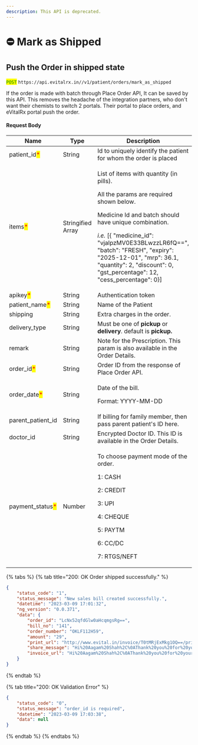 ```yaml
---
description: This API is deprecated.
---
```


# ⛔ Mark as Shipped

## Push the Order in shipped state

<mark style="color:green;">`POST`</mark> `https://api.evitalrx.in//v1/patient/orders/mark_as_shipped`

If the order is made with batch through Place Order API, It can be saved by this API. This removes the headache of the integration partners, who don't want their chemists to switch 2 portals. Their portal to place orders, and eVitalRx portal push the order.

#### Request Body

| Name                                              | Type              | Description                                                                                                                                                                                                                                                                                                                                                                     |
| ------------------------------------------------- | ----------------- | ------------------------------------------------------------------------------------------------------------------------------------------------------------------------------------------------------------------------------------------------------------------------------------------------------------------------------------------------------------------------------- |
| patient\_id<mark style="color:red;">\*</mark>     | String            | Id to uniquely identify the patient for whom the order is placed                                                                                                                                                                                                                                                                                                                |
| items<mark style="color:red;">\*</mark>           | Stringified Array | <p>List of items with quantity (in pills). </p><p>All  the params are required shown below. </p><p>Medicine Id and batch should have unique combination. </p><p></p><p><em>i.e.</em> [{ "medicine_id": "vjalpzMV0E33BLwzzLR6fQ==", "batch": "FRESH", "expiry": "2025-12-01", "mrp": 36.1, "quantity": 2, "discount": 0, "gst_percentage": 12, "cess_percentage": 0}]</p><p></p> |
| apikey<mark style="color:red;">\*</mark>          | String            | Authentication token                                                                                                                                                                                                                                                                                                                                                            |
| patient\_name<mark style="color:red;">\*</mark>   | String            | Name of the Patient                                                                                                                                                                                                                                                                                                                                                             |
| shipping                                          | String            | Extra charges in the order.                                                                                                                                                                                                                                                                                                                                                     |
| delivery\_type                                    | String            | Must be one of **pickup** or **delivery**. default is **pickup.**                                                                                                                                                                                                                                                                                                               |
| remark                                            | String            | Note for the Prescription. This param is also available in the Order Details.                                                                                                                                                                                                                                                                                                   |
| order\_id<mark style="color:red;">\*</mark>       | String            | Order ID from the response of Place Order API.                                                                                                                                                                                                                                                                                                                                  |
| order\_date<mark style="color:red;">\*</mark>     | String            | <p>Date of the bill. </p><p>Format: YYYY-MM-DD</p><p></p>                                                                                                                                                                                                                                                                                                                       |
| parent\_patient\_id                               | String            | If billing for family member, then pass parent patient's ID here.                                                                                                                                                                                                                                                                                                               |
| doctor\_id                                        | String            | Encrypted Doctor ID. This ID is available in the Order Details.                                                                                                                                                                                                                                                                                                                 |
| payment\_status<mark style="color:red;">\*</mark> | Number            | <p>To choose payment mode of the order. </p><p>1: CASH </p><p>2: CREDIT </p><p>3: UPI </p><p>4: CHEQUE </p><p>5: PAYTM </p><p>6: CC/DC </p><p>7: RTGS/NEFT</p>                                                                                                                                                                                                                  |

{% tabs %}
{% tab title="200: OK Order shipped successfully." %}
```json
{
    "status_code": "1",
    "status_message": "New sales bill created successfully.",
    "datetime": "2023-03-09 17:01:32",
    "ng_version": "0.0.371",
    "data": {
        "order_id": "LcNx52qfdGlw0aHcqmgsRg==",
        "bill_no": "141",
        "order_number": "OKLF112H59",
        "amount": "29",
        "print_url": "http://www.evital.in/invoice/T0tMRjExMkg1OQ==/print/",
        "share_message": "Hi%20Aagam%20Shah%2C%0AThank%20you%20for%20your%20purchase%20at%20*Manav%20Medical%20GJ*.%20We%20hope%20to%20serve%20you%20again.%0AClick%20to%20make%20Payment%20or%20view%20Invoice%3A%20http%3A%2F%2Flocalhost%2Fevital%2Finvoice%2FT0tMRjExMkg1OQ%3D%3D%2F%3Fsource%3DWhatsApp%26medium%3DManual%0A%0AIf%20the%20link%20is%20not%20clickable%2C%20please%20save%20this%20number%20and%20try%20again.%0A%0AYour%20trusted%20pharmacist%2C%0AManav%20Medical%20GJ",
        "invoice_url": "Hi%20Aagam%20Shah%2C%0AThank%20you%20for%20your%20purchase%20at%20*Manav%20Medical%20GJ*.%20We%20hope%20to%20serve%20you%20again.%0AClick%20to%20make%20Payment%20or%20view%20Invoice%3A%20http%3A%2F%2Flocalhost%2Fevital%2Finvoice%2FT0tMRjExMkg1OQ%3D%3D%2F%3Fsource%3DWhatsApp%26medium%3DManual%0A%0AIf%20the%20link%20is%20not%20clickable%2C%20please%20save%20this%20number%20and%20try%20again.%0A%0AYour%20trusted%20pharmacist%2C%0AManav%20Medical%20GJ"
    }
}
```
{% endtab %}

{% tab title="200: OK Validation Error" %}
```json
{
    "status_code": "0",
    "status_message": "order_id is required",
    "datetime": "2023-03-09 17:03:38",
    "data": null
}
```
{% endtab %}
{% endtabs %}




